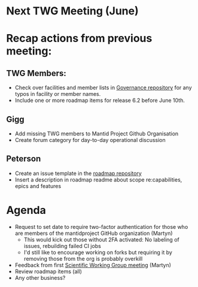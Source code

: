 # Next TWG Meeting (June)

# Recap actions from previous meeting:
## TWG Members:
- Check over facilities and member lists in [Governance repository](https://github.com/mantidproject/governance) for any typos in facility or member names.
- Include one or more roadmap items for release 6.2 before June 10th.

## Gigg
- Add missing TWG members to Mantid Project Github Organisation
- Create forum category for day-to-day operational discussion

## Peterson
- Create an issue template in the [roadmap repository](https://github.com/mantidproject/roadmap)
- Insert a description in roadmap readme about scope re:capabilities, epics and features

# Agenda
- Request to set date to require two-factor authentication for those who are members of the mantidproject GitHub organization (Martyn)
  - This would kick out those without 2FA activated: No labeling of issues, rebuilding failed CI jobs
  - I'd still like to encourage working on forks but requiring it by removing those from the org is probably overkill
- Feedback from first [Scientific Working Group meeting](https://github.com/mantidproject/governance/blob/main/scientific-working-group/minutes/2021/2021-05-26.md) (Martyn)
- Review roadmap items (all)
- Any other business?
